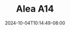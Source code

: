 --- 
title: "Alea A14"
description: "nonton bokeh Alea A14  tele    "
date: 2024-10-04T10:14:49-08:00
file_code: "oiul1eodzo74"
draft: false
cover: "mni9mumuo1pgshkp.jpg"
tags: ["Alea", "bokep-indo", "bokep-viral", "bokep-ig"]
length: 102
fld_id: "1482836"
foldername: "Alea"
categories: ["Alea"]
views: 0
---